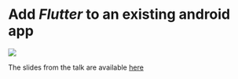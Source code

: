 # Add _Flutter_ to an existing android app

<div style="align=center">
    <img src="https://i.ibb.co/w7PQhZX/image.png" />
</div>

The slides from the talk are available [here](https://speakerdeck.com/enzoftware/ios-app)
